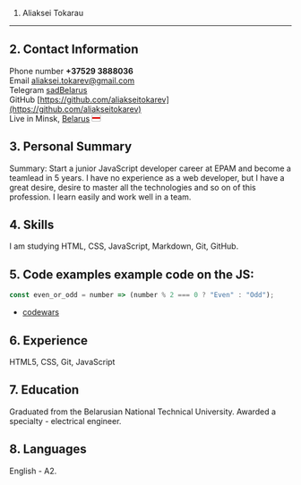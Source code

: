 1. Aliaksei Tokarau
---
## 2. Contact Information
Phone number **+37529 3888036**  
   Email [aliaksei.tokarev@gmail.com](aliaksei.tokarev@gmail.com)  
   Telegram [sadBelarus][sad]  
   GitHub [https://github.com/aliakseitokarev](https://github.com/aliakseitokarev)  
   Live in Minsk, [Belarus](https://www.wikiwand.com/en/Belarus 'Minsk is the capital') ![
flag](data:image/png;base64,iVBORw0KGgoAAAANSUhEUgAAABAAAAANCAYAAACgu+4kAAAACXBIWXMAAA7EAAAOxAGVKw4bAAAAYElEQVQoz82TIRaAMAxDsz1isIh57o5FT/QWcwj8BBZTUSx2rdn3P3kRSa01671DVTECSZRSABExLyJiebT5j6oiI0g4YAGAe1t99nHOMmF/Xpd81TrBhEzSLZNEin7hA89/Xdb1M0K3AAAAAElFTkSuQmCC)   
## 3. Personal Summary
Summary: Start a junior JavaScript developer career at EPAM and become a teamlead in 5 years. I have no experience as a web developer, but I have a great desire, desire to master all the technologies and so on of this profession. I learn easily and work well in a team.
## 4. Skills
I am studying HTML, CSS, JavaScript, Markdown, Git, GitHub.
## 5. Code examples example code on the JS:
```javascript
const even_or_odd = number => (number % 2 === 0 ? "Even" : "Odd");
```
* [codewars](https://www.codewars.com/users/aliakseitokarev)

## 6. Experience
HTML5, CSS, Git, JavaScript
## 7. Education
Graduated from the Belarusian National Technical University. Awarded a specialty - electrical engineer.
## 8. Languages
English - А2.

[sad]: https://t.me/sadBelarus ':('